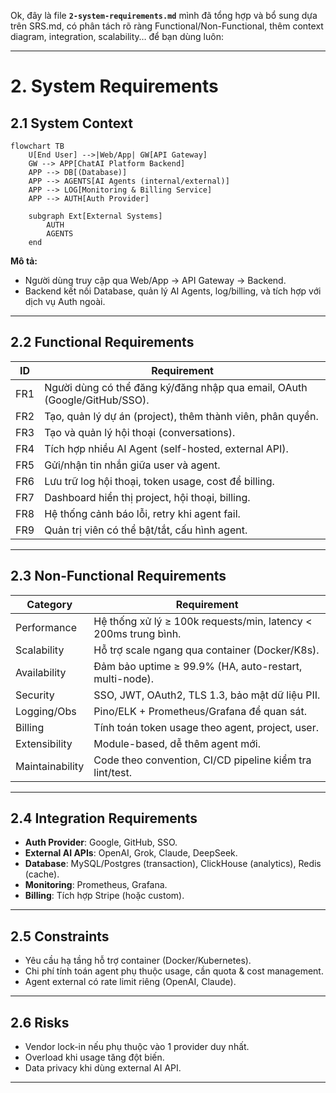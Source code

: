 Ok, đây là file **`2-system-requirements.md`** mình đã tổng hợp và bổ sung dựa trên SRS.md, có phân tách rõ ràng Functional/Non-Functional, thêm context diagram, integration, scalability… để bạn dùng luôn:

---

# 2. System Requirements

## 2.1 System Context

```mermaid
flowchart TB
    U[End User] -->|Web/App| GW[API Gateway]
    GW --> APP[ChatAI Platform Backend]
    APP --> DB[(Database)]
    APP --> AGENTS[AI Agents (internal/external)]
    APP --> LOG[Monitoring & Billing Service]
    APP --> AUTH[Auth Provider]

    subgraph Ext[External Systems]
        AUTH
        AGENTS
    end
```

**Mô tả:**

* Người dùng truy cập qua Web/App → API Gateway → Backend.
* Backend kết nối Database, quản lý AI Agents, log/billing, và tích hợp với dịch vụ Auth ngoài.

---

## 2.2 Functional Requirements

| ID  | Requirement                                                               |
| --- | ------------------------------------------------------------------------- |
| FR1 | Người dùng có thể đăng ký/đăng nhập qua email, OAuth (Google/GitHub/SSO). |
| FR2 | Tạo, quản lý dự án (project), thêm thành viên, phân quyền.                |
| FR3 | Tạo và quản lý hội thoại (conversations).                                 |
| FR4 | Tích hợp nhiều AI Agent (self-hosted, external API).                      |
| FR5 | Gửi/nhận tin nhắn giữa user và agent.                                     |
| FR6 | Lưu trữ log hội thoại, token usage, cost để billing.                      |
| FR7 | Dashboard hiển thị project, hội thoại, billing.                           |
| FR8 | Hệ thống cảnh báo lỗi, retry khi agent fail.                              |
| FR9 | Quản trị viên có thể bật/tắt, cấu hình agent.                             |

---

## 2.3 Non-Functional Requirements

| Category        | Requirement                                                     |
| --------------- | --------------------------------------------------------------- |
| Performance     | Hệ thống xử lý ≥ 100k requests/min, latency < 200ms trung bình. |
| Scalability     | Hỗ trợ scale ngang qua container (Docker/K8s).                  |
| Availability    | Đảm bảo uptime ≥ 99.9% (HA, auto-restart, multi-node).          |
| Security        | SSO, JWT, OAuth2, TLS 1.3, bảo mật dữ liệu PII.                 |
| Logging/Obs     | Pino/ELK + Prometheus/Grafana để quan sát.                      |
| Billing         | Tính toán token usage theo agent, project, user.                |
| Extensibility   | Module-based, dễ thêm agent mới.                                |
| Maintainability | Code theo convention, CI/CD pipeline kiểm tra lint/test.        |

---

## 2.4 Integration Requirements

* **Auth Provider**: Google, GitHub, SSO.
* **External AI APIs**: OpenAI, Grok, Claude, DeepSeek.
* **Database**: MySQL/Postgres (transaction), ClickHouse (analytics), Redis (cache).
* **Monitoring**: Prometheus, Grafana.
* **Billing**: Tích hợp Stripe (hoặc custom).

---

## 2.5 Constraints

* Yêu cầu hạ tầng hỗ trợ container (Docker/Kubernetes).
* Chi phí tính toán agent phụ thuộc usage, cần quota & cost management.
* Agent external có rate limit riêng (OpenAI, Claude).

---

## 2.6 Risks

* Vendor lock-in nếu phụ thuộc vào 1 provider duy nhất.
* Overload khi usage tăng đột biến.
* Data privacy khi dùng external AI API.

---
